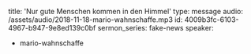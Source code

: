 title: 'Nur gute Menschen kommen in den Himmel'
type: message
audio: /assets/audio/2018-11-18-mario-wahnschaffe.mp3
id: 4009b3fc-6103-4967-b947-9e8ed139c0bf
sermon_series: fake-news
speaker:
  - mario-wahnschaffe

